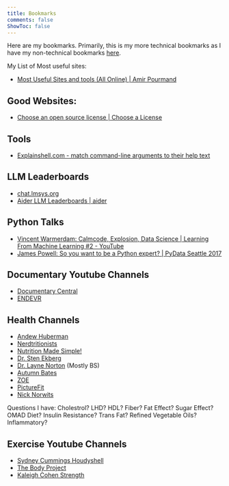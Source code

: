 ```yaml
---
title: Bookmarks
comments: false
ShowToc: false
---
```

Here are my bookmarks. Primarily, this is my more technical bookmarks as I have my non-technical bookmarks [here](https://aprd.ir/bookmarks/).

My List of Most useful sites: 
- [Most Useful Sites and tools (All Online) | Amir Pourmand](https://amirpourmand.ir/posts/2021/useful-sites/)

## Good Websites:
- [Choose an open source license | Choose a License](https://choosealicense.com/)

## Tools
- [Explainshell.com - match command-line arguments to their help text](https://explainshell.com/)

## LLM Leaderboards
- [chat.lmsys.org](https://chat.lmsys.org/)
- [Aider LLM Leaderboards | aider](https://aider.chat/docs/leaderboards/)

## Python Talks
- [Vincent Warmerdam: Calmcode, Explosion, Data Science | Learning From Machine Learning #2 - YouTube](https://www.youtube.com/watch?v=yvgxRzqx1Jg)
- [James Powell: So you want to be a Python expert? | PyData Seattle 2017](https://www.youtube.com/watch?v=cKPlPJyQrt4)


## Documentary Youtube Channels
- [Documentary Central](https://www.youtube.com/@DocoCentral)
- [ENDEVR](https://www.youtube.com/@ENDEVRDocs/videos)

## Health Channels
- [Andew Huberman](https://www.youtube.com/@hubermanlab/)
- [Nerdtritionists](https://www.youtube.com/@Nerdtritionists)
- [Nutrition Made Simple!](https://www.youtube.com/@NutritionMadeSimple)
- [Dr. Sten Ekberg](https://www.youtube.com/@drekberg)
- [Dr. Layne Norton](https://www.youtube.com/@biolayne1) (Mostly BS)
- [Autumn Bates](https://www.youtube.com/@AutumnBates)
- [ZOE](https://youtube.com/@joinzoe)
- [PictureFit](https://www.youtube.com/@PictureFit)
- [Nick Norwits](https://www.youtube.com/@nicknorwitzPhD)


Questions I have: Cholestrol? LHD? HDL? Fiber? Fat Effect? Sugar Effect? OMAD Diet? Insulin Resistance? Trans Fat? Refined Vegetable Oils? Inflammatory? 
## Exercise Youtube Channels
- [Sydney Cummings Houdyshell](https://youtube.com/@sydneycummingshoudyshell)
- [The Body Project](https://www.youtube.com/@BodyProjectchallenge)
- [Kaleigh Cohen Strength](https://www.youtube.com/@KaleighStrength)
